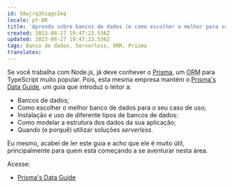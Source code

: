 ```yaml
---
id: 58wjrq3hiqgs1kq
locale: pt-BR
title: 'Aprenda sobre bancos de dados (e como escolher o melhor para sua aplicação) com este guia'
created: 2023-08-27 19:47:23.536Z
updated: 2023-08-27 19:47:23.536Z
tags: Banco de dados, Serverless, ORM, Prisma
translates: 
---
```

Se você trabalha com Node.js, já deve conhever o [Prisma](https://www.prisma.io/), um <abbr title="Object Relational Mapping, ou Mapeamento Objeto Relacional em português">ORM</abbr> para TypeScript muito popular. Pois, esta mesma empresa mantém o [Prisma's Data Guide](https://www.prisma.io/dataguide), um guia que introduz o leitor a:

- Bancos de dados;
- Como escolher o melhor banco de dados para o seu caso de uso;
- Instalação e uso de diferente tipos de bancos de dados:
- Como modelar a estrutura dos dados da sua aplicação;
- Quando (e porquê) utilizar soluções <em>serverless</em>.

Eu mesmo, acabei de ler este guia e acho que ele é muito útil, principalmente para quem está começando a se aventurar nesta área.

Acesse:

- [Prisma's Data Guide](https://www.prisma.io/dataguide)
